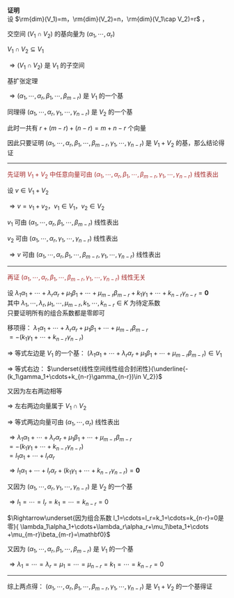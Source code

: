 **证明**  
设  $\rm{dim}(V_1)=m，\rm{dim}(V_2)=n，\rm{dim}(V_1\cap V_2)=r$ ，  
  
交空间 $(V_1\cap V_2)$ 的基向量为 $(\alpha_1,\cdots,\alpha_r)$  
  
 $V_1\cap V_2\subseteq V_1$  
  
 $\Rightarrow(V_1\cap V_2)$ 是 $V_1$ 的子空间  
  
基扩张定理  
  
 $\Rightarrow(\alpha_1,\cdots,\alpha_r,\beta_1,\cdots,\beta_{m-r})$ 是 $V_1$ 的一个基  
  
同理得 $(\alpha_1,\cdots,\alpha_r,\gamma_1,\cdots,\gamma_{n-r})$ 是 $V_2$ 的一个基  
  
此时一共有 $r+(m-r)+(n-r)=m+n-r$ 个向量  
  
因此只要证明 $(\alpha_1,\cdots,\alpha_r,  
\beta_1,\cdots,\beta_{m-r},  
\gamma_1,\cdots,\gamma_{n-r})$ 是 $V_1+V_2$ 的基，那么结论得证  
  
---  
  
<font color=brown>先证明 $V_1+V_2$ 中任意向量可由 $(\alpha_1,\cdots,\alpha_r,\beta_1,\cdots,\beta_{m-r},  
\gamma_1,\cdots,\gamma_{n-r})$ 线性表出</font>  
  
设 $v\in V_1+V_2$  
  
 $\Rightarrow v=v_1+v_2，v_1\in V_1，v_2\in V_2$  
  
 $v_1$ 可由 $(\alpha_1,\cdots,\alpha_r,\beta_1,\cdots,\beta_{m-r})$ 线性表出  
  
 $v_2$ 可由 $(\alpha_1,\cdots,\alpha_r,\gamma_1,\cdots,\gamma_{n-r})$ 线性表出  
  
 $\Rightarrow v$ 可由 $(\alpha_1,\cdots,\alpha_r,\beta_1,\cdots,\beta_{m-r},\gamma_1,\cdots,\gamma_{n-r})$ 线性表出  
  
---  
  
<font color=brown>再证 $(\alpha_1,\cdots,\alpha_r,\beta_1,\cdots,\beta_{m-r},\gamma_1,\cdots,\gamma_{n-r})$ 线性无关</font>  
  
设 $\lambda_1\alpha_1+\cdots+\lambda_r\alpha_r+\mu_1\beta_1+\cdots+\mu_{m-r}\beta_{m-r}+k_1\gamma_1+\cdots+k_{n-r}\gamma_{n-r}=\mathbf0$  
其中 $\lambda_1,\cdots,\lambda_r,\mu_1,\cdots,\mu_{m-r},k_1,\cdots,k_{n-r}\in K$ 为待定系数  
只要证明所有的组合系数都是零即可  
  
移项得： $\lambda_1\alpha_1+\cdots+\lambda_r\alpha_r  
+\mu_1\beta_1+\cdots+\mu_{m-r}\beta_{m-r}$  
 $=-(k_1\gamma_1+\cdots+k_{n-r}\gamma_{n-r})$  
  
 $\Rightarrow$ 等式左边是 $V_1$ 的一个基： $(\lambda_1\alpha_1+\cdots+\lambda_r\alpha_r+\mu_1\beta_1+\cdots+\mu_{m-r}\beta_{m-r})\in V_1$  
  
 $\Rightarrow$ 等式右边： $\underset{线性空间线性组合封闭性}{\underline{-(k_1\gamma_1+\cdots+k_{n-r}\gamma_{n-r})\in V_2}}$  
  
又因为左右两边相等  
  
 $\Rightarrow$ 左右两边向量属于 $V_1\cap V_2$  
  
 $\Rightarrow$ 等式两边向量可由 $(\alpha_1,\cdots,\alpha_r)$ 线性表出  
  
 $\Rightarrow\lambda_1\alpha_1+\cdots+\lambda_r\alpha_r+\mu_1\beta_1+\cdots  
+\mu_{m-r}\beta_{m-r}$  
 $=-(k_1\gamma_1+\cdots+k_{n-r}\gamma_{n-r})$  
 $=l_1\alpha_1+\cdots+l_r\alpha_r$  
  
 $\Rightarrow l_1\alpha_1+\cdots+l_r\alpha_r  
+(k_1\gamma_1+\cdots+k_{n-r}\gamma_{n-r})  
=\mathbf0$  
  
又因为 $(\alpha_1,\cdots,\alpha_r,\gamma_1,  
\cdots,\gamma_{n-r})$ 是 $V_2$ 的一个基  
  
 $\Rightarrow l_1=\cdots=l_r=k_1=\cdots=k_{n-r}=0$  
  
 $\Rightarrow\underset{因为组合系数  
l_1=\cdots=l_r=k_1=\cdots=k_{n-r}=0是零}{  
\lambda_1\alpha_1+\cdots+\lambda_r\alpha_r+\mu_1\beta_1+\cdots  
+\mu_{m-r}\beta_{m-r}=\mathbf0}$  
  
又因为 $(\alpha_1,\cdots,\alpha_r,\beta_1,  
\cdots,\beta_{m-r})$ 是 $V_1$ 的一个基  
  
 $\Rightarrow \lambda_1=\cdots=\lambda_r=\mu_1  
=\cdots=\mu_{n-r}=k_1=\cdots=k_{n-r}=0$  
  
---  
  
综上两点得： $(\alpha_1,\cdots,\alpha_r,  
\beta_1,\cdots,\beta_{m-r},  
\gamma_1,\cdots,\gamma_{n-r})$ 是 $V_1+V_2$ 的一个基得证  
